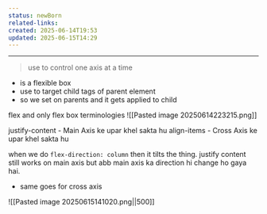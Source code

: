 ```yaml
---
status: newBorn
related-links: 
created: 2025-06-14T19:53
updated: 2025-06-15T14:29
---
```

---
> use to control one axis at a time

- is a flexible box
- use to target child tags of parent element 
- so we set on parents and it gets applied to child

flex and only flex box terminologies
![[Pasted image 20250614223215.png]]

justify-content - Main Axis ke upar khel sakta hu
align-items - Cross Axis ke upar khel sakta hu


when we do `flex-direction: column` then it tilts the thing. justify content still works on main axis but abb main axis ka direction hi change ho gaya hai.
- same goes for cross axis

![[Pasted image 20250615141020.png||500]]